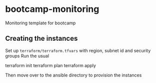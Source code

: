 # bootcamp-monitoring
Monitoring template for bootcamp

## Creating the instances
Set up `terraform/terraform.tfvars` with region, subnet id and security groups
Run the usual 

  terraform init
  terraform plan
  terraform apply
  
Then move over to the ansible directory to provision the instances
